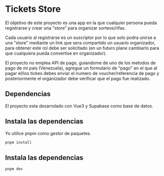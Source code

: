 # Tickets Store

El objetivo de este proyecto es una app en la que cualquier persona pueda registrarse y crear una "store" para organizar sorteos/rifas.

Cada usuario al registrarse es un suscriptor por lo que solo podra unirse a una "store" mediante un link que sera compartido un usuario organizador, para obtener este rol debe ser solicitado (en un futuro plane cambiarlo para que cualquiera pueda convertise en organizador). 

El proyecto no emplea API de pago, guiandome de uno de los metodos de pago de mi pais (Venezuela), agregue un formulario de "pago" en el que al pagar el/los tickes debes enviar el numero de voucher/referencia de pago y posteriormente el organizador debe verificar que el pago fue realizado.

## Dependencias
El proyecto esta desarrolado con Vue3 y Supabase como base de datos.

## Instala las dependencias
Yo utilice pnpm como gestor de paquetes.
```sh
pnpm install
```

## Instala las dependencias
```sh
pnpm dev
```